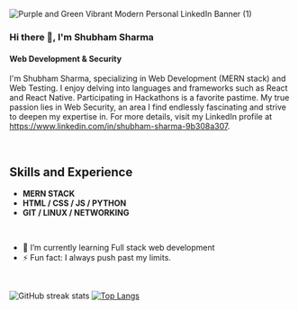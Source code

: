 
![Purple and Green Vibrant Modern Personal LinkedIn Banner (1)](https://github.com/user-attachments/assets/8e3a8ce8-0485-485b-928e-51549e9a28f4)

### Hi there 👋, I'm Shubham Sharma
#### Web Development & Security

I'm Shubham Sharma, specializing in Web Development (MERN stack) and Web Testing. I enjoy delving into languages and frameworks such as React and React Native. Participating in Hackathons is a favorite pastime. My true passion lies in Web Security, an area I find endlessly fascinating and strive to deepen my expertise in. For more details, visit my LinkedIn profile at https://www.linkedin.com/in/shubham-sharma-9b308a307.

<br>

## Skills and Experience
* **MERN STACK**
* **HTML / CSS / JS / PYTHON**
* **GIT / LINUX / NETWORKING**

<br>

- 🌱 I’m currently learning Full stack web development 
- ⚡ Fun fact: I always push past my limits.

<br>

![GitHub streak stats](https://streak-stats.demolab.com/?user=shubham0174)  [![Top Langs](https://github-readme-stats.vercel.app/api/top-langs/?username=shubham0174)](https://github.com/anuraghazra/github-readme-stats) 



